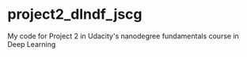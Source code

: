 # project2_dlndf_jscg

My code for Project 2 in Udacity's nanodegree fundamentals course in Deep Learning